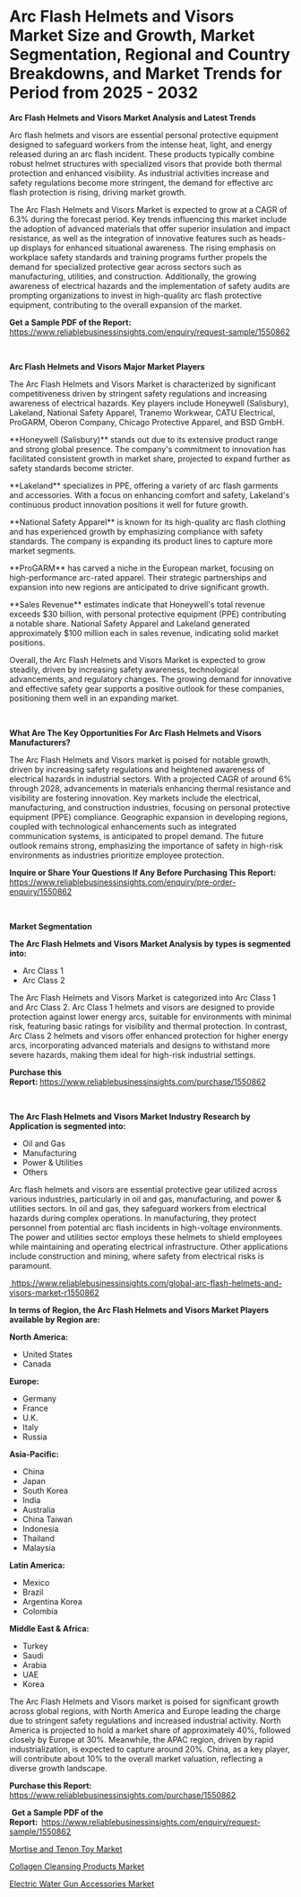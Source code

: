 <p><h1>Arc Flash Helmets and Visors Market Size and Growth, Market Segmentation, Regional and Country Breakdowns, and Market Trends for Period from 2025 -  2032</h1></p><p><strong>Arc Flash Helmets and Visors Market Analysis and Latest Trends</strong></p>
<p><p>Arc flash helmets and visors are essential personal protective equipment designed to safeguard workers from the intense heat, light, and energy released during an arc flash incident. These products typically combine robust helmet structures with specialized visors that provide both thermal protection and enhanced visibility. As industrial activities increase and safety regulations become more stringent, the demand for effective arc flash protection is rising, driving market growth.</p><p>The Arc Flash Helmets and Visors Market is expected to grow at a CAGR of 6.3% during the forecast period. Key trends influencing this market include the adoption of advanced materials that offer superior insulation and impact resistance, as well as the integration of innovative features such as heads-up displays for enhanced situational awareness. The rising emphasis on workplace safety standards and training programs further propels the demand for specialized protective gear across sectors such as manufacturing, utilities, and construction. Additionally, the growing awareness of electrical hazards and the implementation of safety audits are prompting organizations to invest in high-quality arc flash protective equipment, contributing to the overall expansion of the market.</p></p>
<p><strong>Get a Sample PDF of the Report:&nbsp;</strong> <a href="https://www.reliablebusinessinsights.com/enquiry/request-sample/1550862?utm_campaign=1877&utm_medium=2&utm_source=Github&utm_content=ia&utm_term=09022025&utm_id=arc-flash-helmets-and-visors">https://www.reliablebusinessinsights.com/enquiry/request-sample/1550862</a></p>
<p>&nbsp;</p>
<p><strong>Arc Flash Helmets and Visors Major Market Players</strong></p>
<p><p>The Arc Flash Helmets and Visors Market is characterized by significant competitiveness driven by stringent safety regulations and increasing awareness of electrical hazards. Key players include Honeywell (Salisbury), Lakeland, National Safety Apparel, Tranemo Workwear, CATU Electrical, ProGARM, Oberon Company, Chicago Protective Apparel, and BSD GmbH. </p><p>**Honeywell (Salisbury)** stands out due to its extensive product range and strong global presence. The company's commitment to innovation has facilitated consistent growth in market share, projected to expand further as safety standards become stricter.</p><p>**Lakeland** specializes in PPE, offering a variety of arc flash garments and accessories. With a focus on enhancing comfort and safety, Lakeland's continuous product innovation positions it well for future growth.</p><p>**National Safety Apparel** is known for its high-quality arc flash clothing and has experienced growth by emphasizing compliance with safety standards. The company is expanding its product lines to capture more market segments.</p><p>**ProGARM** has carved a niche in the European market, focusing on high-performance arc-rated apparel. Their strategic partnerships and expansion into new regions are anticipated to drive significant growth.</p><p>**Sales Revenue** estimates indicate that Honeywell's total revenue exceeds $30 billion, with personal protective equipment (PPE) contributing a notable share. National Safety Apparel and Lakeland generated approximately $100 million each in sales revenue, indicating solid market positions.</p><p>Overall, the Arc Flash Helmets and Visors Market is expected to grow steadily, driven by increasing safety awareness, technological advancements, and regulatory changes. The growing demand for innovative and effective safety gear supports a positive outlook for these companies, positioning them well in an expanding market.</p></p>
<p>&nbsp;</p>
<p><strong>What Are The Key Opportunities For Arc Flash Helmets and Visors Manufacturers?</strong></p>
<p><p>The Arc Flash Helmets and Visors market is poised for notable growth, driven by increasing safety regulations and heightened awareness of electrical hazards in industrial sectors. With a projected CAGR of around 6% through 2028, advancements in materials enhancing thermal resistance and visibility are fostering innovation. Key markets include the electrical, manufacturing, and construction industries, focusing on personal protective equipment (PPE) compliance. Geographic expansion in developing regions, coupled with technological enhancements such as integrated communication systems, is anticipated to propel demand. The future outlook remains strong, emphasizing the importance of safety in high-risk environments as industries prioritize employee protection.</p></p>
<p><strong>Inquire or Share Your Questions If Any Before Purchasing This Report:</strong> <a href="https://www.reliablebusinessinsights.com/enquiry/pre-order-enquiry/1550862?utm_campaign=1877&utm_medium=2&utm_source=Github&utm_content=ia&utm_term=09022025&utm_id=arc-flash-helmets-and-visors">https://www.reliablebusinessinsights.com/enquiry/pre-order-enquiry/1550862</a></p>
<p>&nbsp;</p>
<p><strong>Market Segmentation</strong></p>
<p><strong>The Arc Flash Helmets and Visors Market Analysis by types is segmented into:</strong></p>
<p><ul><li>Arc Class 1</li><li>Arc Class 2</li></ul></p>
<p><p>The Arc Flash Helmets and Visors Market is categorized into Arc Class 1 and Arc Class 2. Arc Class 1 helmets and visors are designed to provide protection against lower energy arcs, suitable for environments with minimal risk, featuring basic ratings for visibility and thermal protection. In contrast, Arc Class 2 helmets and visors offer enhanced protection for higher energy arcs, incorporating advanced materials and designs to withstand more severe hazards, making them ideal for high-risk industrial settings.</p></p>
<p><strong>Purchase this Report:&nbsp;</strong><a href="https://www.reliablebusinessinsights.com/purchase/1550862?utm_campaign=1877&utm_medium=2&utm_source=Github&utm_content=ia&utm_term=09022025&utm_id=arc-flash-helmets-and-visors">https://www.reliablebusinessinsights.com/purchase/1550862</a></p>
<p>&nbsp;</p>
<p><strong>The Arc Flash Helmets and Visors Market Industry Research by Application is segmented into:</strong></p>
<p><ul><li>Oil and Gas</li><li>Manufacturing</li><li>Power & Utilities</li><li>Others</li></ul></p>
<p><p>Arc flash helmets and visors are essential protective gear utilized across various industries, particularly in oil and gas, manufacturing, and power & utilities sectors. In oil and gas, they safeguard workers from electrical hazards during complex operations. In manufacturing, they protect personnel from potential arc flash incidents in high-voltage environments. The power and utilities sector employs these helmets to shield employees while maintaining and operating electrical infrastructure. Other applications include construction and mining, where safety from electrical risks is paramount.</p></p>
<p><a href="https://www.reliablebusinessinsights.com/global-arc-flash-helmets-and-visors-market-r1550862?utm_campaign=1877&utm_medium=2&utm_source=Github&utm_content=ia&utm_term=09022025&utm_id=arc-flash-helmets-and-visors">&nbsp;https://www.reliablebusinessinsights.com/global-arc-flash-helmets-and-visors-market-r1550862</a></p>
<p><strong>In terms of Region, the Arc Flash Helmets and Visors Market Players available by Region are:</strong></p>
<p>
    <p> <strong> North America: </strong>
        <ul>
            <li>United States</li>
            <li>Canada</li>
        </ul>
        </p> 
    <p> <strong> Europe: </strong>
        <ul>
            <li>Germany</li>
            <li>France</li>
            <li>U.K.</li>
            <li>Italy</li>
            <li>Russia</li>
        </ul>
        </p> 
    <p> <strong> Asia-Pacific: </strong>
        <ul>
            <li>China</li>
            <li>Japan</li>
            <li>South Korea</li>
            <li>India</li>
            <li>Australia</li>
            <li>China Taiwan</li>
            <li>Indonesia</li>
            <li>Thailand</li>
            <li>Malaysia</li>
        </ul>
        </p> 
    <p> <strong> Latin America: </strong>
        <ul>
            <li>Mexico</li>
            <li>Brazil</li>
            <li>Argentina Korea</li>
            <li>Colombia</li>
        </ul>
        </p> 
    <p> <strong> Middle East & Africa: </strong>
        <ul>
            <li>Turkey</li>
            <li>Saudi</li>
            <li>Arabia</li>
            <li>UAE</li>
            <li>Korea</li>
        </ul>
    </p>
    </p>
<p><p>The Arc Flash Helmets and Visors market is poised for significant growth across global regions, with North America and Europe leading the charge due to stringent safety regulations and increased industrial activity. North America is projected to hold a market share of approximately 40%, followed closely by Europe at 30%. Meanwhile, the APAC region, driven by rapid industrialization, is expected to capture around 20%. China, as a key player, will contribute about 10% to the overall market valuation, reflecting a diverse growth landscape.</p></p>
<p><strong>Purchase this Report: </strong><a href="https://www.reliablebusinessinsights.com/purchase/1550862?utm_campaign=1877&utm_medium=2&utm_source=Github&utm_content=ia&utm_term=09022025&utm_id=arc-flash-helmets-and-visors">https://www.reliablebusinessinsights.com/purchase/1550862</a></p>
<p>&nbsp;<strong>Get a Sample PDF of the Report:&nbsp;&nbsp;</strong><a href="https://www.reliablebusinessinsights.com/enquiry/request-sample/1550862?utm_campaign=1877&utm_medium=2&utm_source=Github&utm_content=ia&utm_term=09022025&utm_id=arc-flash-helmets-and-visors">https://www.reliablebusinessinsights.com/enquiry/request-sample/1550862</a></p>
<p><strong></strong></p>
<p><p><a href="https://github.com/elizabethdagraca/Market-Research-Report-List-5/blob/main/mortise-and-tenon-toy-market.md?utm_campaign=1877&utm_medium=2&utm_source=Github&utm_content=ia&utm_term=09022025&utm_id=arc-flash-helmets-and-visors">Mortise and Tenon Toy Market</a></p><p><a href="https://github.com/tapandtarxo/Market-Research-Report-List-1/blob/main/collagen-cleansing-products-market.md?utm_campaign=1877&utm_medium=2&utm_source=Github&utm_content=ia&utm_term=09022025&utm_id=arc-flash-helmets-and-visors">Collagen Cleansing Products Market</a></p><p><a href="https://github.com/msiyahhonzo46/Market-Research-Report-List-1/blob/main/electric-water-gun-accessories-market.md?utm_campaign=1877&utm_medium=2&utm_source=Github&utm_content=ia&utm_term=09022025&utm_id=arc-flash-helmets-and-visors">Electric Water Gun Accessories Market</a></p></p>
